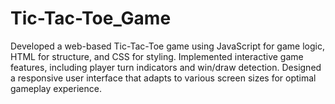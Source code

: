 # Tic-Tac-Toe_Game
Developed a web-based Tic-Tac-Toe game using JavaScript for game logic, HTML for structure, and CSS for styling. Implemented interactive game features, including player turn indicators and win/draw detection. Designed a responsive user interface that adapts to various screen sizes for optimal gameplay experience.
